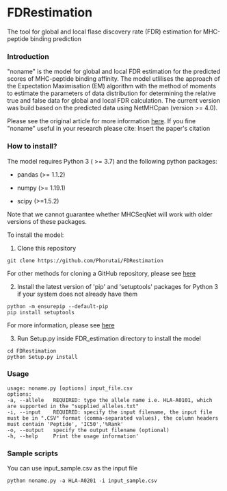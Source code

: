 # FDRestimation
The tool for global and local flase discovery rate (FDR) estimation for MHC-peptide binding prediction
### **Introduction**
"noname" is the model for global and local FDR estimation for the predicted scores of MHC-peptide binding affinity. The model utlilises the approach of the Expectation Maximisation (EM) algorithm with the method of moments to estimate the parameters of data distribution for determining the relative true and false data for global and local FDR calculation. The current version was build based on the predicted data using NetMHCpan (version >= 4.0). 

Please see the original article for more information [here](link).
If you fine "noname" useful in your research please cite:
Insert the paper's citation
### **How to install?**
The model requires Python 3 ( >= 3.7) and the following python packages:

- pandas (>= 1.1.2)

- numpy (>= 1.19.1)

- scipy (>=1.5.2)

Note that we cannot guarantee whether MHCSeqNet will work with older versions of these packages.

To install the model:

1. Clone this repository
```
git clone https://github.com/Phorutai/FDRestimation
```
For other methods for cloning a GitHub repository, please see  [here](https://help.github.com/articles/cloning-a-repository/)

2. Install the latest version of 'pip' and 'setuptools' packages for Python 3 if your system does not already have them
```
python -m ensurepip --default-pip
pip install setuptools
```
For more information, please see [here](https://packaging.python.org/tutorials/installing-packages/#install-pip-setuptools-and-wheel)

3.  Run Setup.py inside FDR_estimation directory to install the model
```
cd FDRestimation
python Setup.py install
```

### **Usage**
```
usage: noname.py [options] input_file.csv
options:
-a, --allele   REQUIRED: type the allele name i.e. HLA-A0101, which are supported in the "supplied_alleles.txt"
-i, --input    REQUIRED: specify the input filename, the input file must be in ".CSV" format (comma-separated values), the column headers must contain 'Peptide', 'IC50','%Rank'
-o, --output   specify the output filename (optional)
-h, --help     Print the usage information'
```

### **Sample scripts**
You can use input_sample.csv as the input file
```
python noname.py -a HLA-A0201 -i input_sample.csv
```
